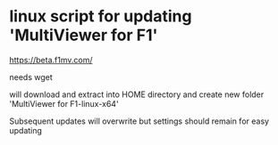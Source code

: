 # linux script for updating 'MultiViewer for F1'  

https://beta.f1mv.com/  

needs wget  

will download and extract into HOME directory and create new folder 'MultiViewer for F1-linux-x64'  

Subsequent updates will overwrite but settings should remain for easy updating

